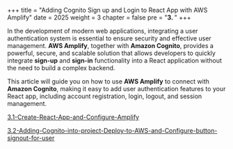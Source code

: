 +++
title = "Adding Cognito Sign up and Login to React App with AWS Amplify"
date = 2025
weight = 3
chapter = false
pre = "<b>3. </b>"
+++

In the development of modern web applications, integrating a user authentication system is essential to ensure security and effective user management. **AWS Amplify**, together with **Amazon Cognito**, provides a powerful, secure, and scalable solution that allows developers to quickly integrate **sign-up** and **sign-in** functionality into a React application without the need to build a complex backend.

This article will guide you on how to use **AWS Amplify** to connect with **Amazon Cognito**, making it easy to add user authentication features to your React app, including account registration, login, logout, and session management.

[3.1-Create-React-App-and-Configure-Amplify](3.1-Create-React-App-and-Configure-Amplify/_index.md)

[3.2-Adding-Cognito-into-project-Deploy-to-AWS-and-Configure-button-signout-for-user](3.2-Adding-Cognito-into-project-Deploy-to-AWS-and-Configure-button-signout-for-user/_index.md)






